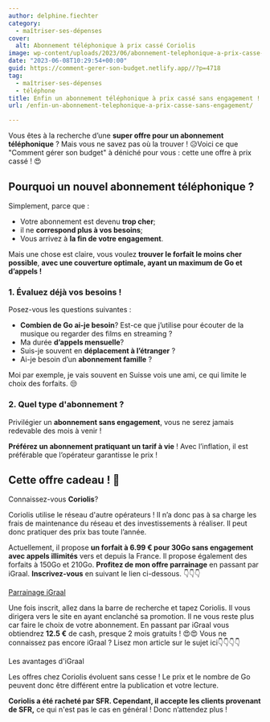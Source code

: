 ```yaml
---
author: delphine.fiechter
category:
  - maîtriser-ses-dépenses
cover:
  alt: Abonnement téléphonique à prix cassé Coriolis
image: wp-content/uploads/2023/06/abonnement-telephonique-a-prix-casse-coriolis.png
date: "2023-06-08T10:29:54+00:00"
guid: https://comment-gerer-son-budget.netlify.app//?p=4718
tag:
  - maîtriser-ses-dépenses
  - téléphone
title: Enfin un abonnement téléphonique à prix cassé sans engagement !
url: /enfin-un-abonnement-telephonique-a-prix-casse-sans-engagement/

---
```

Vous êtes à la recherche d’une **super offre pour un abonnement téléphonique** ? Mais vous ne savez pas où la trouver ! 😥Voici ce que "Comment gérer son budget" à déniché pour vous : cette une offre à prix cassé ! 😍

## Pourquoi un nouvel abonnement téléphonique ?

Simplement, parce que :

- Votre abonnement est devenu **trop cher**;
- il ne **correspond plus à vos besoins**;
- Vous arrivez à **la fin de votre engagement**.

Mais une chose est claire, vous voulez **trouver le forfait le moins cher possible**, **avec une couverture optimale, ayant un maximum de Go et d’appels !**

### 1\. Évaluez déjà vos besoins !

Posez-vous les questions suivantes :

- **Combien de Go ai-je besoin**? Est-ce que j’utilise pour écouter de la musique ou regarder des films en streaming ?
- Ma durée **d’appels mensuelle**?
- Suis-je souvent en **déplacement à l’étranger** ?
- Ai-je besoin d’un **abonnement famille** ?

Moi par exemple, je vais souvent en Suisse vois une ami, ce qui limite le choix des forfaits. 😒

### 2\. Quel type d'abonnement ?

Privilégier un **abonnement sans engagement**, vous ne serez jamais redevable des mois à venir !

**Préférez un abonnement pratiquant un tarif à vie** ! Avec l’inflation, il est préférable que l’opérateur garantisse le prix !

## Cette offre cadeau ! 🎁

Connaissez-vous **Coriolis**?

Coriolis utilise le réseau d'autre opérateurs ! Il n’a donc pas à sa charge les frais de maintenance du réseau et des investissements à réaliser. Il peut donc pratiquer des prix bas toute l’année.

Actuellement, il propose **un forfait à 6.99 € pour 30Go sans engagement** **avec appels illimités** vers et depuis la France. Il propose également des forfaits à 150Go et 210Go. **Profitez de mon offre parrainage** en passant par iGraal. **Inscrivez-vous** en suivant le lien ci-dessous. 👇👇👇

[Parrainage iGraal](https://fr.igraal.com/parrainage?parrain=AG_5e9b4975de6cb)

Une fois inscrit, allez dans la barre de recherche et tapez Coriolis. Il vous dirigera vers le site en ayant enclanché sa promotion. Il ne vous reste plus car faire le choix de votre abonnement. En passant par iGraal vous obtiendrez **12.5 €** de cash, presque 2 mois gratuits ! 😍😍 Vous ne connaissez pas encore iGraal ? Lisez mon article sur le sujet ici👇👇👇👇

Les avantages d'iGraal

Les offres chez Coriolis évoluent sans cesse ! Le prix et le nombre de Go peuvent donc être différent entre la publication et votre lecture.

**Coriolis a été racheté par SFR. Cependant, il accepte les clients provenant de SFR,** ce qui n'est pas le cas en général ! Donc n’attendez plus !
